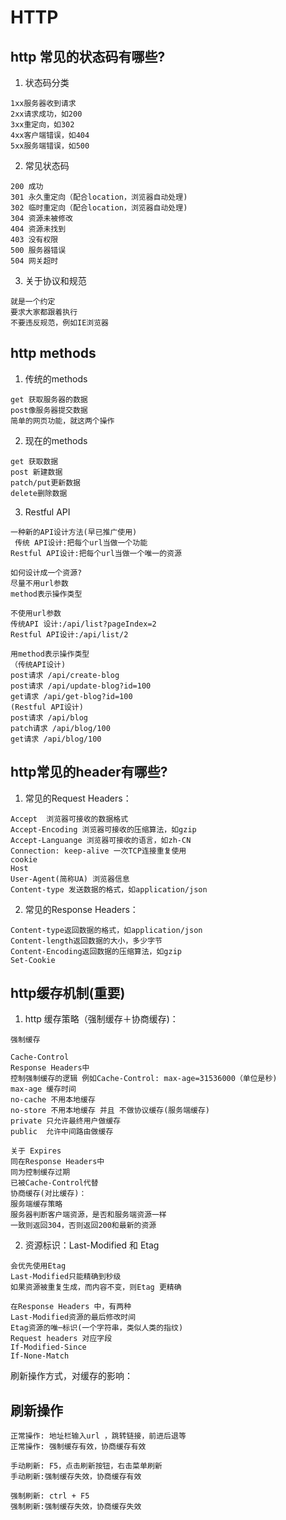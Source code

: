# HTTP

## http 常见的状态码有哪些?

1. 状态码分类

```text
1xx服务器收到请求
2xx请求成功，如200
3xx重定向，如302
4xx客户端错误，如404
5xx服务端错误，如500
```

2. 常见状态码

```text
200 成功
301 永久重定向（配合location，浏览器自动处理)
302 临时重定向（配合location，浏览器自动处理)
304 资源未被修改
404 资源未找到
403 没有权限
500 服务器错误
504 网关超时
```

3. 关于协议和规范

```text
就是一个约定
要求大家都跟着执行
不要违反规范，例如IE浏览器
```

## http methods

1. 传统的methods

```text
get 获取服务器的数据
post像服务器提交数据
简单的网页功能，就这两个操作
```

2. 现在的methods

```text
get 获取数据
post 新建数据
patch/put更新数据
delete删除数据
```

3. Restful API

```text
一种新的API设计方法(早已推广使用)
 传统 API设计:把每个url当做一个功能
Restful API设计:把每个url当做一个唯一的资源

如何设计成一个资源?
尽量不用url参数
method表示操作类型

不使用url参数
传统API 设计:/api/list?pageIndex=2
Restful API设计:/api/list/2

用method表示操作类型
（传统API设计)
post请求 /api/create-blog
post请求 /api/update-blog?id=100
get请求 /api/get-blog?id=100
(Restful API设计)
post请求 /api/blog
patch请求 /api/blog/100
get请求 /api/blog/100

```

## http常见的header有哪些?

1. 常见的Request Headers：
```
Accept  浏览器可接收的数据格式
Accept-Encoding 浏览器可接收的压缩算法，如gzip
Accept-Languange 浏览器可接收的语言，如zh-CN
Connection: keep-alive 一次TCP连接重复使用
cookie
Host
User-Agent(简称UA) 浏览器信息
Content-type 发送数据的格式，如application/json
```

2. 常见的Response Headers：
```
Content-type返回数据的格式，如application/json
Content-length返回数据的大小，多少字节
Content-Encoding返回数据的压缩算法，如gzip
Set-Cookie
```

## http缓存机制(重要)

1. http 缓存策略（强制缓存＋协商缓存)：

```
强制缓存

Cache-Control
Response Headers中
控制强制缓存的逻辑 例如Cache-Control: max-age=31536000（单位是秒)
max-age 缓存时间
no-cache 不用本地缓存
no-store 不用本地缓存 并且 不做协议缓存(服务端缓存)
private 只允许最终用户做缓存
public  允许中间路由做缓存

关于 Expires
同在Response Headers中
同为控制缓存过期
已被Cache-Control代替
协商缓存(对比缓存)：
服务端缓存策略
服务器判断客户端资源，是否和服务端资源一样
一致则返回304，否则返回200和最新的资源
```


2. 资源标识：Last-Modified 和 Etag

```
会优先使用Etag
Last-Modified只能精确到秒级
如果资源被重复生成，而内容不变，则Etag 更精确

在Response Headers 中，有两种
Last-Modified资源的最后修改时间
Etag资源的唯─标识(一个字符串，类似人类的指纹)
Request headers 对应字段
If-Modified-Since
If-None-Match
```

刷新操作方式，对缓存的影响：

## 刷新操作

```
正常操作: 地址栏输入url ，跳转链接，前进后退等
正常操作: 强制缓存有效，协商缓存有效

手动刷新: F5，点击刷新按钮，右击菜单刷新
手动刷新:强制缓存失效，协商缓存有效

强制刷新: ctrl + F5
强制刷新:强制缓存失效，协商缓存失效
```
